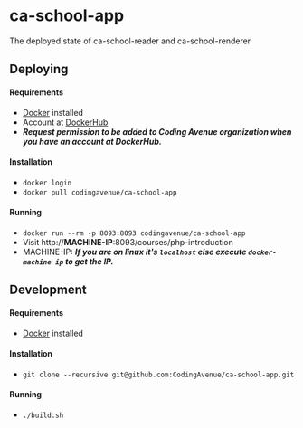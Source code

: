 # ca-school-app

The deployed state of ca-school-reader and ca-school-renderer

## Deploying

#### Requirements

 - [Docker](https://www.docker.com/) installed
 - Account at [DockerHub](https://hub.docker.com/) 
 - ***Request permission to be added to Coding Avenue organization when you have an account at DockerHub.***

#### Installation

 - `docker login`
 - `docker pull codingavenue/ca-school-app`

#### Running

 - `docker run --rm -p 8093:8093 codingavenue/ca-school-app`
 - Visit http://**MACHINE-IP**:8093/courses/php-introduction
 - MACHINE-IP: ***If you are on linux it's `localhost` else execute `docker-machine ip` to get the IP.***

## Development

#### Requirements

 - [Docker](https://www.docker.com/) installed

#### Installation

 - `git clone --recursive git@github.com:CodingAvenue/ca-school-app.git`

#### Running

 - `./build.sh`
